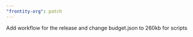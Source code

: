 ```yaml
---
"frontity-org": patch
---
```


Add workflow for the release and change budget.json to 260kb for scripts

